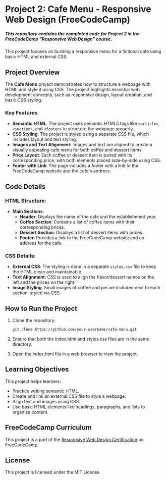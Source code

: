 # Project 2: Cafe Menu - Responsive Web Design (FreeCodeCamp)
##### This repository contains the completed code for Project 2 in the FreeCodeCamp "Responsive Web Design" course.

This project focuses on building a responsive menu for a fictional cafe using basic HTML and external CSS.

## Project Overview

The **Cafe Menu** project demonstrates how to structure a webpage with HTML and style it using CSS. The project highlights essential web development concepts, such as responsive design, layout creation, and basic CSS styling.

### Key Features

- **Semantic HTML**: The project uses semantic HTML5 tags like `<article>`, `<section>`, and `<footer>` to structure the webpage properly.
- **CSS Styling**: The project is styled using a separate CSS file, which includes layout and text styling.
- **Images and Text Alignment**: Images and text are aligned to create a visually appealing cafe menu for both coffee and dessert items.
- **Price Layout**: Each coffee or dessert item is paired with its corresponding price, with both elements placed side-by-side using CSS.
- **Footer with Link**: The page includes a footer with a link to the FreeCodeCamp website and the cafe's address.

## Code Details

### HTML Structure:

- **Main Sections**:
  - **Header**: Displays the name of the cafe and the establishment year.
  - **Coffee Section**: Contains a list of coffee items with their corresponding prices.
  - **Dessert Section**: Displays a list of dessert items with prices.
  - **Footer**: Provides a link to the FreeCodeCamp website and an address for the cafe.

### CSS Details:

- **External CSS**: The styling is done in a separate `styles.css` file to keep the HTML clean and maintainable.
- **Text Alignment**: CSS is used to align the flavor/dessert names on the left and the prices on the right.
- **Image Styling**: Small images of coffee and pie are included next to each section, styled via CSS.

## How to Run the Project

1. Clone the repository:
   ```bash
   git clone https://github.com/your-username/cafe-menu.git

2. Ensure that both the index.html and styles.css files are in the same directory.
   
3. Open the index.html file in a web browser to view the project.

## Learning Objectives

This project helps learners:
- Practice writing semantic HTML.
- Create and link an external CSS file to style a webpage.
- Align text and images using CSS.
- Use basic HTML elements like headings, paragraphs, and lists to organize content.

## FreeCodeCamp Curriculum

This project is a part of the [Responsive Web Design Certification](https://www.freecodecamp.org/learn/responsive-web-design/) on FreeCodeCamp.

## License

This project is licensed under the MIT License.
